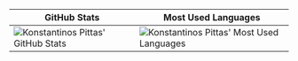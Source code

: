 | GitHub Stats | Most Used Languages |
|---|---|
|![Konstantinos Pittas' GitHub Stats](https://github-readme-stats.vercel.app/api?username=kostaspt&theme=github_dark&show_icons=true&count_private=true&hide_title=true)|![Konstantinos Pittas' Most Used Languages](https://github-readme-stats.vercel.app/api/top-langs/?username=kostaspt&layout=compact&langs_count=8&hide=html,css&theme=github_dark&hide_title=true)|
